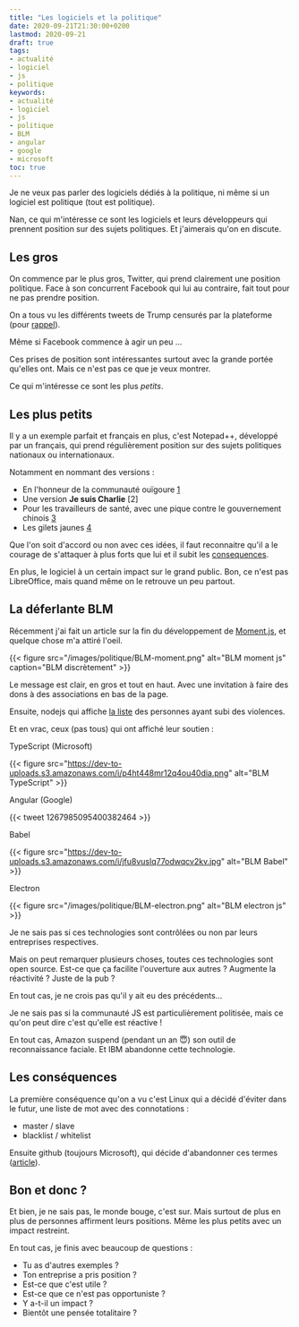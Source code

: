 ```yaml
---
title: "Les logiciels et la politique"
date: 2020-09-21T21:30:00+0200
lastmod: 2020-09-21
draft: true
tags: 
- actualité
- logiciel
- js
- politique
keywords: 
- actualité
- logiciel
- js
- politique
- BLM
- angular
- google
- microsoft
toc: true
---
```


Je ne veux pas parler des logiciels dédiés à la politique, ni même si un logiciel est politique (tout est politique).

Nan, ce qui m'intéresse ce sont les logiciels et leurs développeurs qui prennent position sur des sujets politiques.
Et j'aimerais qu'on en discute.

## Les gros

On commence par le plus gros, Twitter, qui prend clairement une position politique.
Face à son concurrent Facebook qui lui au contraire, fait tout pour ne pas prendre position.

On a tous vu les différents tweets de Trump censurés par la plateforme (pour [rappel](https://www.lemonde.fr/pixels/article/2018/08/28/donald-trump-accuse-twitter-et-google-actualites-de-censure_5347112_4408996.html)).

Même si Facebook commence à agir un peu ...

Ces prises de position sont intéressantes surtout avec la grande portée qu'elles ont.
Mais ce n'est pas ce que je veux montrer.

Ce qui m'intéresse ce sont les plus *petits*.

## Les plus petits

Il y a un exemple parfait et français en plus, c'est Notepad++, développé par un français, qui prend régulièrement position sur des sujets politiques nationaux ou internationaux.

Notamment en nommant des versions :

- En l'honneur de la communauté ouïgoure [1](https://notepad-plus-plus.org/news/v782-free-uyghur-edition/)
- Une version **Je suis Charlie** [2]
- Pour les travailleurs de santé, avec une pique contre le gouvernement chinois [3](https://notepad-plus-plus.org/news/v786-thank-you-healthcare-workers/)
- Les gilets jaunes [4](https://github.com/notepad-plus-plus/notepad-plus-plus/releases/tag/v7.6.2)

Que l'on soit d'accord ou non avec ces idées, il faut reconnaitre qu'il a le courage de s'attaquer à plus forts que lui et il subit les [consequences](https://www.numerama.com/politique/565643-pourquoi-notepad-est-conspue-par-des-militants-chinois-depuis-sa-derniere-mise-a-jour.html).

En plus, le logiciel à un certain impact sur le grand public. Bon, ce n'est pas LibreOffice, mais quand même on le retrouve un peu partout.

## La déferlante BLM

Récemment j'ai fait un article sur la fin du développement de [Moment.js](https://momentjs.com/), et quelque chose m'a attiré l'oeil.

{{< figure src="/images/politique/BLM-moment.png" alt="BLM moment js" caption="BLM discrètement" >}}

Le message est clair, en gros et tout en haut. Avec une invitation à faire des dons à des associations en bas de la page.

Ensuite, nodejs qui affiche [la liste](https://nodejs.org/en/black-lives-matter/) des personnes ayant subi des violences.

Et en vrac, ceux (pas tous) qui ont affiché leur soutien :

TypeScript (Microsoft)

{{< figure src="https://dev-to-uploads.s3.amazonaws.com/i/p4ht448mr12q4ou40dia.png" alt="BLM TypeScript" >}}

Angular (Google)

{{< tweet 1267985095400382464 >}}

Babel

{{< figure src="https://dev-to-uploads.s3.amazonaws.com/i/jfu8vuslq77odwqcv2kv.jpg" alt="BLM Babel" >}}

Electron

{{< figure src="/images/politique/BLM-electron.png" alt="BLM electron js" >}}

Je ne sais pas si ces technologies sont contrôlées ou non par leurs entreprises respectives.

Mais on peut remarquer plusieurs choses, toutes ces technologies sont open source.
Est-ce que ça facilite l'ouverture aux autres ? Augmente la réactivité ? Juste de la pub ?

En tout cas, je ne crois pas qu'il y ait eu des précédents...

Je ne sais pas si la communauté JS est particulièrement politisée, mais ce qu'on peut dire c'est qu'elle est réactive !

En tout cas, Amazon suspend (pendant un an :innocent:) son outil de reconnaissance faciale. Et IBM abandonne cette technologie.

## Les conséquences

La première conséquence qu'on a vu c'est Linux qui a décidé d'éviter dans le futur, une liste de mot avec des connotations :
- master / slave
- blacklist / whitelist

Ensuite github (toujours Microsoft), qui décide d'abandonner ces termes ([article](https://www.tomsguide.fr/github-abandonne-les-termes-%E2%80%89master%E2%80%89-et-%E2%80%89slave%E2%80%89-en-soutien-au-mouvement-black-lives-matter/)).

## Bon et donc ?

Et bien, je ne sais pas, le monde bouge, c'est sur. Mais surtout de plus en plus de personnes affirment leurs positions.
Même les plus petits avec un impact restreint.


En tout cas, je finis avec beaucoup de questions :

- Tu as d'autres exemples ?
- Ton entreprise a pris position ?
- Est-ce que c'est utile ?
- Est-ce que ce n'est pas opportuniste ?
- Y a-t-il un impact ?
- Bientôt une pensée totalitaire ?

